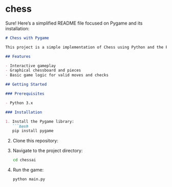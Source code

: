 # chess
Sure! Here’s a simplified README file focused on Pygame and its installation:

```markdown
# Chess with Pygame

This project is a simple implementation of Chess using Python and the Pygame library. It allows players to enjoy the classic game with an interactive graphical interface.

## Features

- Interactive gameplay
- Graphical chessboard and pieces
- Basic game logic for valid moves and checks

## Getting Started

### Prerequisites

- Python 3.x

### Installation

1. Install the Pygame library:
   ```bash
   pip install pygame
   ```

2. Clone this repository:

3. Navigate to the project directory:
   ```bash
   cd chessai
   ```

4. Run the game:
   ```bash
   python main.py
   ```
